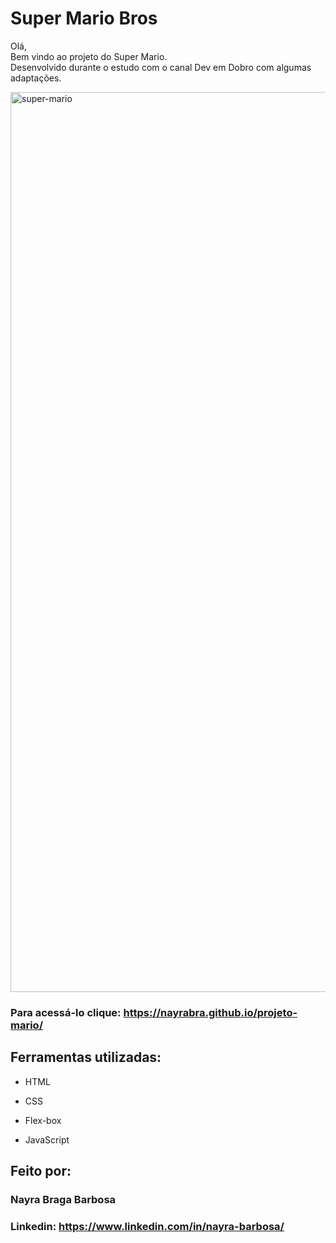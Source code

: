 # Super Mario Bros
Olá, <br> Bem vindo ao projeto do Super Mario. <br> Desenvolvido durante o estudo com o canal Dev em Dobro com algumas adaptações.

<img width="1440" alt="super-mario" src="https://github.com/nayrabra/projeto-mario/assets/102299426/9a213505-ffd3-4aad-a481-8e5e20503cfc">

### Para acessá-lo clique: https://nayrabra.github.io/projeto-mario/

## Ferramentas utilizadas:

* HTML

* CSS

* Flex-box

* JavaScript

## Feito por:

### Nayra Braga Barbosa

### Linkedin: https://www.linkedin.com/in/nayra-barbosa/
